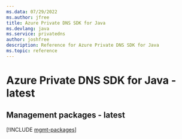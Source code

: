```yaml
---
ms.data: 07/29/2022
ms.author: jfree
title: Azure Private DNS SDK for Java
ms.devlang: java
ms.service: privatedns
author: joshfree
description: Reference for Azure Private DNS SDK for Java
ms.topic: reference
---
```

# Azure Private DNS SDK for Java - latest

## Management packages - latest
[!INCLUDE [mgmt-packages](private-dns-mgmt-index.md)]